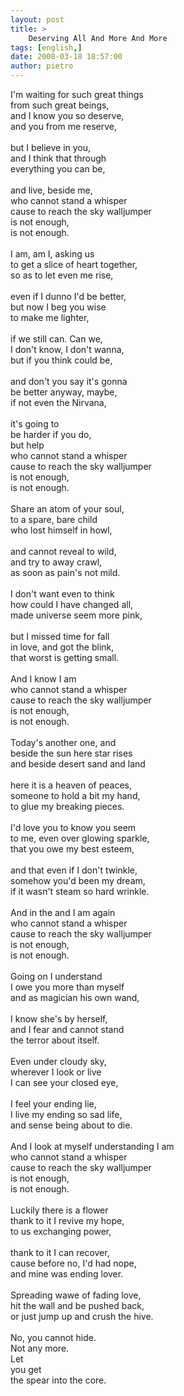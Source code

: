 ```yaml
---
layout: post
title: >
    Deserving All And More And More
tags: [english,]
date: 2008-03-18 18:57:00
author: pietro
---
```

I'm waiting for such great things<br/>from such great beings,<br/>and I know you so deserve,<br/>and you from me reserve,<br/><br/>but I believe in you,<br/>and I think that through<br/>everything you can be,<br/><br/>and live, beside me,<br/>who cannot stand a whisper<br/>cause to reach the sky walljumper<br/>is not enough,<br/>is not enough.<br/><br/>I am, am I, asking us<br/>to get a slice of heart together,<br/>so as to let even me rise,<br/><br/>even if I dunno I'd be better,<br/>but now I beg you wise<br/>to make me lighter,<br/><br/>if we still can. Can we,<br/>I don't know, I don't wanna,<br/>but if you think could be,<br/><br/>and don't you say it's gonna<br/>be better anyway, maybe,<br/>if not even the Nirvana,<br/><br/>it's going to<br/>be harder if you do,<br/>but help<br/>who cannot stand a whisper<br/>cause to reach the sky walljumper<br/>is not enough,<br/>is not enough.<br/><br/>Share an atom of your soul,<br/>to a spare, bare child<br/>who lost himself in howl,<br/><br/>and cannot reveal to wild,<br/>and try to away crawl,<br/>as soon as pain's not mild.<br/><br/>I don't want even to think<br/>how could I have changed all,<br/>made universe seem more pink,<br/><br/>but I missed time for fall<br/>in love, and got the blink,<br/>that worst is getting small.<br/><br/>And I know I am<br/>who cannot stand a whisper<br/>cause to reach the sky walljumper<br/>is not enough,<br/>is not enough.<br/><br/>Today's another one, and<br/>beside the sun here star rises<br/>and beside desert sand and land<br/><br/>here it is a heaven of peaces,<br/>someone to hold a bit my hand,<br/>to glue my breaking pieces.<br/><br/>I'd love you to know you seem<br/>to me, even over glowing sparkle,<br/>that you owe my best esteem,<br/><br/>and that even if I don't twinkle,<br/>somehow you'd been my dream,<br/>if it wasn't steam so hard wrinkle.<br/><br/>And in the and I am again<br/>who cannot stand a whisper<br/>cause to reach the sky walljumper<br/>is not enough,<br/>is not enough.<br/><br/>Going on I understand<br/>I owe you more than myself<br/>and as magician his own wand,<br/><br/>I know she's by herself,<br/>and I fear and cannot stand<br/>the terror about itself.<br/><br/>Even under cloudy sky,<br/>wherever I look or live<br/>I can see your closed eye,<br/><br/>I feel your ending lie,<br/>I live my ending so sad life,<br/>and sense being about to die.<br/><br/>And I look at myself understanding I am<br/>who cannot stand a whisper<br/>cause to reach the sky walljumper<br/>is not enough,<br/>is not enough.<br/><br/>Luckily there is a flower<br/>thank to it I revive my hope,<br/>to us exchanging power,<br/><br/>thank to it I can recover,<br/>cause before no, I'd had nope,<br/>and mine was ending lover.<br/><br/>Spreading wawe of fading love,<br/>hit the wall and be pushed back,<br/>or just jump up and crush the hive.<br/><br/>No, you cannot hide.<br/>Not any more.<br/>Let<br/>you get<br/>the spear into the core.
